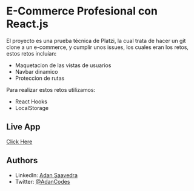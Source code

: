 # E-Commerce Profesional con React.js

El proyecto es una prueba técnica de Platzi, la cual trata de hacer un git clone a un e-commerce, y cumplir unos issues, los cuales eran los retos, estos retos incluían:

- Maquetacion de las vistas de usuarios
- Navbar dinamico
- Proteccion de rutas

Para realizar estos retos utilizamos:

- React Hooks
- LocalStorage

## Live App

[Click Here](https://soft-ganache-bf649e.netlify.app/)

## Authors

- LinkedIn: [Adan Saavedra](https://www.linkedin.com/in/adansaavedra/)
- Twitter: [@AdanCodes](https://twitter.com/AdanCodes)
